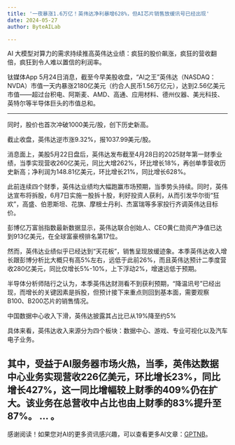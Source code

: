 ```yaml
---
title: '一夜暴涨1.6万亿！英伟达净利暴增628%，但AI芯片销售放缓讯号已经出现'
date: 2024-05-27
author: ByteAILab

---
```


AI 大模型对算力的需求持续推高英伟达业绩：疯狂的股价飙涨，疯狂的营收翻倍，疯狂到令人难以置信的利润率。

钛媒体App 5月24日消息，截至今早美股收盘，“AI之王”英伟达（NASDAQ：NVDA）市值一天内暴涨2180亿美元（约合人民币1.56万亿元），达到2.56亿美元市值——超过台积电、阿斯麦、AMD、高通、应用材料、德州仪器、美光科技、英特尔等半导体巨头的市值总和。

---
同时，股价也首次冲破1000美元/股，创下历史新高。

截止收盘，英伟达逆市涨9.32%，报1037.99美元/股。

消息面上，美股5月22日盘后，英伟达发布截至4月28日的2025财年第一财季业绩，当季实现营收260亿美元，同比大增262%，环比增长18%，再创单季营收历史新高；净利润为148.81亿美元，环比增长21%，同比增长628%。

此前连续四个财季，英伟达业绩均大幅跑赢市场预期，当季势头持续。同时，英伟达宣布将拆股，6月7日实施一股拆十股，利好投资人获利，从而引发华尔街“狂欢”，高盛、伯恩斯坦、花旗、摩根士丹利、杰富瑞等多家投行齐调英伟达目标价。

彭博亿万富翁指数最新数据显示，英伟达联合创始人、CEO黄仁勋资产净值已达到913亿美元，在全球富豪榜排名第17位。

然而，英伟达业绩似乎已经达到“天花板”，销售呈现放缓迹象。本季英伟达收入增长跟彭博分析比大概只有高5%左右，远低于此前26%，而且英伟达预计二季度营收280亿美元，同比仅增长5%-10%，上下浮动2%，增速远低于预期。

半导体分析师陆行之认为，本季英伟达财测看不到获利预期，“降温讯号”已经出现，而增长的关键因素是拆股，但预计接下来重点则回到基本面，需要观察B100、B200芯片的销售情况。

中国数据中心收入下滑，英伟达披露其占比已从19%降至约5%

具体来看，英伟达收入来源分为四个板块：数据中心、游戏、专业可视化以及汽车电子业务。

其中，受益于AI服务器市场火热，当季，英伟达数据中心业务实现营收226亿美元，环比增长23%，同比增长427%，这一同比增幅较上财季的409%仍在扩大。该业务在总营收中占比也由上财季的83%提升至87%。
...
。
---
感谢阅读！如果您对AI的更多资讯感兴趣，可以查看更多AI文章：[GPTNB](https://gptnb.com)。